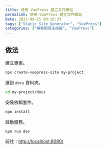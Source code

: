```yaml
---
title: 使用 VuePress 建立文件網站
permalink: 使用-VuePress-建立文件網站
date: 2022-09-15 00:16:33
tags: ["Static Site Generator", "VuePress"]
categories: ["靜態網頁生成器", "VuePress"]
---
```


## 做法

建立專案。

```BASH
npx create-vuepress-site my-project
```

進到 `docs` 資料夾。

```BASH
cd my-project/docs
```

安裝依賴套件。

```BASH
npm install
```

啟動服務。

```BASH
npm run dev
```

前往：<http://localhost:8080/>
